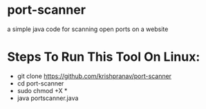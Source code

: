 # port-scanner
a simple java code for scanning open ports on a website

# Steps To Run This Tool On Linux:
- git clone https://github.com/krishpranav/port-scanner
- cd port-scanner
- sudo chmod +X *
- java portscanner.java 
